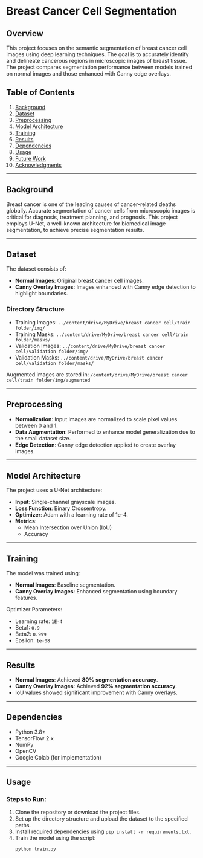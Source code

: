 # Breast Cancer Cell Segmentation

## Overview
This project focuses on the semantic segmentation of breast cancer cell images using deep learning techniques. The goal is to accurately identify and delineate cancerous regions in microscopic images of breast tissue. The project compares segmentation performance between models trained on normal images and those enhanced with Canny edge overlays.

## Table of Contents
1. [Background](#background)
2. [Dataset](#dataset)
3. [Preprocessing](#preprocessing)
4. [Model Architecture](#model-architecture)
5. [Training](#training)
6. [Results](#results)
7. [Dependencies](#dependencies)
8. [Usage](#usage)
9. [Future Work](#future-work)
10. [Acknowledgments](#acknowledgments)

---

## Background
Breast cancer is one of the leading causes of cancer-related deaths globally. Accurate segmentation of cancer cells from microscopic images is critical for diagnosis, treatment planning, and prognosis. This project employs U-Net, a well-known architecture for biomedical image segmentation, to achieve precise segmentation results.

---

## Dataset
The dataset consists of:
- **Normal Images**: Original breast cancer cell images.
- **Canny Overlay Images**: Images enhanced with Canny edge detection to highlight boundaries.

### Directory Structure
- Training Images: `../content/drive/MyDrive/breast cancer cell/train folder/img/`
- Training Masks: `../content/drive/MyDrive/breast cancer cell/train folder/masks/`
- Validation Images: `../content/drive/MyDrive/breast cancer cell/validation folder/img/`
- Validation Masks: `../content/drive/MyDrive/breast cancer cell/validation folder/masks/`

Augmented images are stored in:
`/content/drive/MyDrive/breast cancer cell/train folder/img/augmented`

---

## Preprocessing
- **Normalization**: Input images are normalized to scale pixel values between 0 and 1.
- **Data Augmentation**: Performed to enhance model generalization due to the small dataset size.
- **Edge Detection**: Canny edge detection applied to create overlay images.

---

## Model Architecture
The project uses a U-Net architecture:
- **Input**: Single-channel grayscale images.
- **Loss Function**: Binary Crossentropy.
- **Optimizer**: Adam with a learning rate of 1e-4.
- **Metrics**: 
  - Mean Intersection over Union (IoU)
  - Accuracy

---

## Training
The model was trained using:
- **Normal Images**: Baseline segmentation.
- **Canny Overlay Images**: Enhanced segmentation using boundary features.

Optimizer Parameters:
- Learning rate: `1E-4`
- Beta1: `0.9`
- Beta2: `0.999`
- Epsilon: `1e-08`

---

## Results
- **Normal Images**: Achieved **80% segmentation accuracy**.
- **Canny Overlay Images**: Achieved **92% segmentation accuracy**.
- IoU values showed significant improvement with Canny overlays.

---

## Dependencies
- Python 3.8+
- TensorFlow 2.x
- NumPy
- OpenCV
- Google Colab (for implementation)

---

## Usage
### Steps to Run:
1. Clone the repository or download the project files.
2. Set up the directory structure and upload the dataset to the specified paths.
3. Install required dependencies using `pip install -r requirements.txt`.
4. Train the model using the script:
   ```bash
   python train.py

